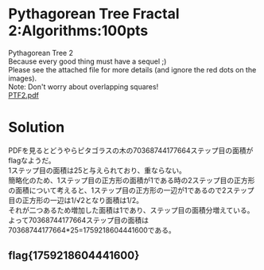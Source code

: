# Pythagorean Tree Fractal 2:Algorithms:100pts
Pythagorean Tree 2  
Because every good thing must have a sequel ;)  
Please see the attached file for more details (and ignore the red dots on the images).  
Note: Don't worry about overlapping squares!  
[PTF2.pdf](PTF2.pdf)  

# Solution
PDFを見るとどうやらピタゴラスの木の70368744177664ステップ目の面積がflagなようだ。  
1ステップ目の面積は25と与えられており、重ならない。  
簡略化のため、1ステップ目の正方形の面積が1である時の2ステップ目の正方形の面積について考えると、1ステップ目の正方形の一辺が1であるので2ステップ目の正方形の一辺は1/√2となり面積は1/2。  
それが二つあるため増加した面積は1であり、ステップ目の面積分増えている。  
よって70368744177664ステップ目の面積は70368744177664*25=1759218604441600である。  

## flag{1759218604441600}